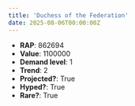 ```yaml
---
title: 'Duchess of the Federation'
date: 2025-08-06T00:00:00Z
---
```

- **RAP**: 862694
- **Value**: 1100000
- **Demand level**: 1
- **Trend**: 2
- **Projected?**: True
- **Hyped?**: True
- **Rare?**: True
